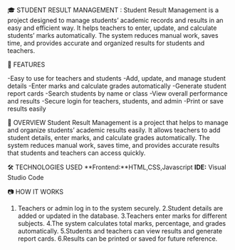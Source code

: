 🎓 STUDENT RESULT MANAGEMENT :
      Student Result Management is a project designed to manage students’ academic records and results in an easy and efficient way. It helps teachers to enter, update, and calculate students’ marks automatically. The system reduces manual work, saves time, and provides accurate and organized results for students and teachers.

🚀 FEATURES

-Easy to use for teachers and students
-Add, update, and manage student details
-Enter marks and calculate grades automatically
-Generate student report cards
-Search students by name or class
-View overall performance and results
-Secure login for teachers, students, and admin
-Print or save results easily

🧠 OVERVIEW
        Student Result Management is a project that helps to manage and organize students’ academic results easily. It allows teachers to add student details, enter marks, and calculate grades automatically. The system reduces manual work, saves time, and provides accurate results that students and teachers can access quickly.

🛠️ TECHNOLOGIES USED
**Frontend:**HTML,CSS,Javascript
**IDE:** Visual Studio Code

📷 HOW IT WORKS
1. Teachers or admin log in to the system securely.
2.Student details are added or updated in the database.
3.Teachers enter marks for different subjects.
4.The system calculates total marks, percentage, and grades automatically.
5.Students and teachers can view results and generate report cards.
6.Results can be printed or saved for future reference.
